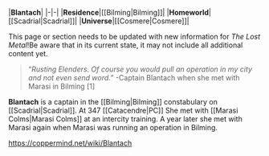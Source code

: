 |**Blantach**|
|-|-|
|**Residence**|[[Bilming\|Bilming]]|
|**Homeworld**|[[Scadrial\|Scadrial]]|
|**Universe**|[[Cosmere\|Cosmere]]|

This page or section needs to be updated with new information for *The Lost Metal*!Be aware that in its current state, it may not include all additional content yet.

>“*Rusting Elenders. Of course you would pull an operation in my city and not even send word.*”
\-Captain Blantach when she met with Marasi in Bilming [1]

**Blantach** is a captain in the [[Bilming\|Bilming]] constabulary on [[Scadrial\|Scadrial]]. At 347 [[Catacendre\|PC]] She met with [[Marasi Colms\|Marasi Colms]] at an intercity training. A year later she met with Marasi again when Marasi was running an operation in Bilming. 



https://coppermind.net/wiki/Blantach